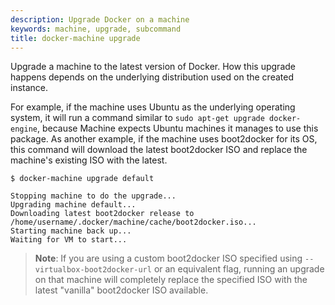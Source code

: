 ```yaml
---
description: Upgrade Docker on a machine
keywords: machine, upgrade, subcommand
title: docker-machine upgrade
---
```

Upgrade a machine to the latest version of Docker. How this upgrade happens depends on the underlying distribution used on the created instance.

For example, if the machine uses Ubuntu as the underlying operating system, it will run a command similar to `sudo apt-get upgrade docker-engine`, because Machine expects Ubuntu machines it manages to use this package. As another example, if the machine uses boot2docker for its OS, this command will download the latest boot2docker ISO and replace the machine's existing ISO with the latest.

```none
$ docker-machine upgrade default

Stopping machine to do the upgrade...
Upgrading machine default...
Downloading latest boot2docker release to /home/username/.docker/machine/cache/boot2docker.iso...
Starting machine back up...
Waiting for VM to start...
```

> **Note**: If you are using a custom boot2docker ISO specified using `--virtualbox-boot2docker-url` or an equivalent flag, running an upgrade on that machine will completely replace the specified ISO with the latest "vanilla" boot2docker ISO available.